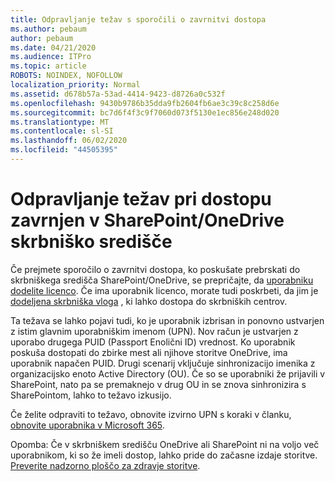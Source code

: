 ```yaml
---
title: Odpravljanje težav s sporočili o zavrnitvi dostopa
ms.author: pebaum
author: pebaum
ms.date: 04/21/2020
ms.audience: ITPro
ms.topic: article
ROBOTS: NOINDEX, NOFOLLOW
localization_priority: Normal
ms.assetid: d678b57a-53ad-4414-9423-d8726a0c532f
ms.openlocfilehash: 9430b9786b35dda9fb2604fb6ae3c39c8c258d6e
ms.sourcegitcommit: bc7d6f4f3c9f7060d073f5130e1ec856e248d020
ms.translationtype: MT
ms.contentlocale: sl-SI
ms.lasthandoff: 06/02/2020
ms.locfileid: "44505395"
---
```

# <a name="troubleshoot-access-denied-messages-in-sharepointonedrive-admin-center"></a>Odpravljanje težav pri dostopu zavrnjen v SharePoint/OneDrive skrbniško središče

Če prejmete sporočilo o zavrnitvi dostopa, ko poskušate prebrskati do skrbniškega središča SharePoint/OneDrive, se prepričajte, da [uporabniku dodelite licenco](https://docs.microsoft.com/microsoft-365/admin/add-users/add-users). Če ima uporabnik licenco, morate tudi poskrbeti, da jim je [dodeljena skrbniška vloga](hhttps://docs.microsoft.com/microsoft-365/admin/add-users/about-admin-roles) , ki lahko dostopa do skrbniških centrov.

Ta težava se lahko pojavi tudi, ko je uporabnik izbrisan in ponovno ustvarjen z istim glavnim uporabniškim imenom (UPN). Nov račun je ustvarjen z uporabo drugega PUID (Passport Enolični ID) vrednost. Ko uporabnik poskuša dostopati do zbirke mest ali njihove storitve OneDrive, ima uporabnik napačen PUID. Drugi scenarij vključuje sinhronizacijo imenika z organizacijsko enoto Active Directory (OU). Če so se uporabniki že prijavili v SharePoint, nato pa se premaknejo v drug OU in se znova sinhronizira s SharePointom, lahko to težavo izkusijo.

Če želite odpraviti to težavo, obnovite izvirno UPN s koraki v članku, [obnovite uporabnika v Microsoft 365](https://docs.microsoft.com/microsoft-365/admin/add-users/restore-user).

Opomba: Če v skrbniškem središču OneDrive ali SharePoint ni na voljo več uporabnikom, ki so že imeli dostop, lahko pride do začasne izdaje storitve.  [Preverite nadzorno ploščo za zdravje storitve](https://portal.office.com/adminportal/home#/servicehealth).


